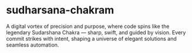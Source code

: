 # sudharsana-chakram

A digital vortex of precision and purpose, where code spins like the legendary Sudarshana Chakra — sharp, swift, and guided by vision. Every commit strikes with intent, shaping a universe of elegant solutions and seamless automation.
